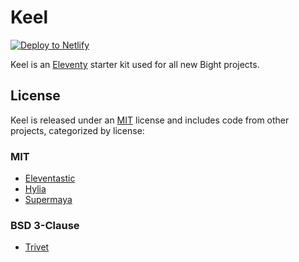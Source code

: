 # Keel

[![Deploy to Netlify](https://www.netlify.com/img/deploy/button.svg)](https://app.netlify.com/start/deploy?repository=https://github.com/bight/keel&stack=cms)

Keel is an [Eleventy](https://11ty.dev) starter kit used for all new Bight projects.

## License

Keel is released under an [MIT](LICENSE.md) license and includes code from other projects, categorized by license:

### MIT

- [Eleventastic](https://github.com/maxboeck/eleventastic)
- [Hylia](https://github.com/hankchizljaw/hylia/)
- [Supermaya](https://github.com/MadeByMike/supermaya/)

### BSD 3-Clause

- [Trivet](https://github.com/fluid-project/trivet/)
